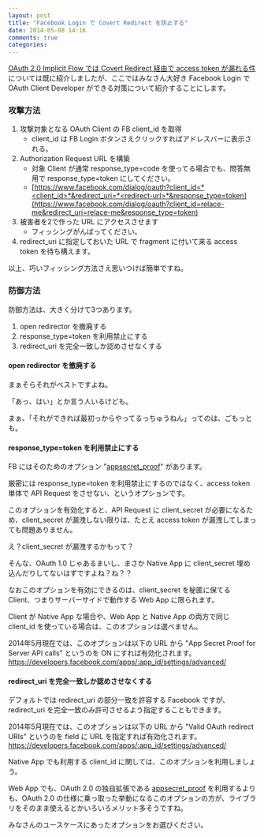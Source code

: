 ```yaml
---
layout: post
title: "Facebook Login で Covert Redirect を防止する"
date: 2014-05-08 14:16
comments: true
categories:
---
```


[OAuth 2.0 Implicit Flow では Covert Redirect 経由で access token が漏れる件](http://oauth.jp/blog/2014/05/07/covert-redirect-in-implicit-flow/)については既に紹介しましたが、ここではみなさん大好き Facebook Login で OAuth Client Developer ができる対策について紹介することにします。

### 攻撃方法

1. 攻撃対象となる OAuth Client の FB client_id を取得
    * client_id は FB Login ボタンさえクリックすればアドレスバーに表示される。
2. Authorization Request URL を構築
    * 対象 Client が通常 response_type=code を使ってる場合でも、問答無用で response_type=token にしてください。
    * [https://www.facebook.com/dialog/oauth?client_id=*<client_id>*&redirect_uri=*<redirect-url>*&response_type=token](https://www.facebook.com/dialog/oauth?client_id=relace-me&redirect_uri=relace-me&response_type=token)
3. 被害者を2で作った URL にアクセスさせます
    * フィッシングがんばってください。
4. redirect_uri に指定しておいた URL で fragment に付いて来る access token を待ち構えます。

以上、巧いフィッシング方法さえ思いつけば簡単ですね。

### 防御方法

防御方法は、大きく分けて3つあります。

1. open redirector を撤廃する
2. response_type=token を利用禁止にする
3. redirect_uri を完全一致しか認めさせなくする

<!-- more -->

#### open redirector を撤廃する

まぁそらそれがベストですよね。

「あっ、はい」とか言う人いるけども。

まぁ、「それができれば最初っからやってるっちゅうねん」ってのは、ごもっとも。

#### response_type=token を利用禁止にする

FB にはそのためのオプション "[appsecret_proof](https://developers.facebook.com/docs/graph-api/securing-requests/)" があります。

厳密には response_type=token を利用禁止にするのではなく、access token 単体で API Request をさせない、というオプションです。

このオプションを有効化すると、API Request に client_secret が必要になるため、client_secret が漏洩しない限りは、たとえ access token が漏洩してしまっても問題ありません。

え？client_secret が漏洩するかもって？

そんな、OAuth 1.0 じゃあるまいし、まさか Native App に client_secret 埋め込んだりしてないはずですよね？ね？？

なおこのオプションを有効にできるのは、client_secret を秘匿に保てる Client、つまりサーバーサイドで動作する Web App に限られます。

Client が Native App な場合や、Web App と Native App の両方で同じ client_id を使っている場合は、このオプションは選べません。

2014年5月現在では、このオプションは以下の URL から "App Secret Proof for Server API calls" というのを ON にすれば有効化されます。
https://developers.facebook.com/apps/:app_id/settings/advanced/

#### redirect_uri を完全一致しか認めさせなくする

デフォルトでは redirect_uri の部分一致を許容する Facebook ですが、redirect_uri を完全一致のみ許可させるよう指定することもできます。

2014年5月現在では、このオプションは以下の URL から "Valid OAuth redirect URIs" というのを field に URL を指定すれば有効化されます。
https://developers.facebook.com/apps/:app_id/settings/advanced/

Native App でも利用する client_id に関しては、このオプションを利用しましょう。

Web App でも、OAuth 2.0 の独自拡張である [appsecret_proof](https://developers.facebook.com/docs/graph-api/securing-requests/) を利用するよりも、OAuth 2.0 の仕様に乗っ取った挙動になるこのオプションの方が、ライブラリをそのまま使えるとかいろいろメリット多そうですね。

みなさんのユースケースにあったオプションをお選びください。